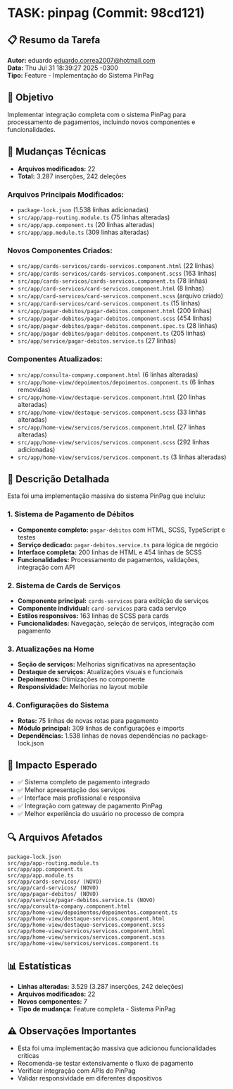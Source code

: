 # TASK: pinpag (Commit: 98cd121)

## 📋 Resumo da Tarefa
**Autor:** eduardo <eduardo.correa2007@hotmail.com>  
**Data:** Thu Jul 31 18:39:27 2025 -0300  
**Tipo:** Feature - Implementação do Sistema PinPag

## 🎯 Objetivo
Implementar integração completa com o sistema PinPag para processamento de pagamentos, incluindo novos componentes e funcionalidades.

## 🔧 Mudanças Técnicas
- **Arquivos modificados:** 22
- **Total:** 3.287 inserções, 242 deleções

### Arquivos Principais Modificados:
- `package-lock.json` (1.538 linhas adicionadas)
- `src/app/app-routing.module.ts` (75 linhas alteradas)
- `src/app/app.component.ts` (20 linhas alteradas)
- `src/app/app.module.ts` (309 linhas alteradas)

### Novos Componentes Criados:
- `src/app/cards-servicos/cards-servicos.component.html` (22 linhas)
- `src/app/cards-servicos/cards-servicos.component.scss` (163 linhas)
- `src/app/cards-servicos/cards-servicos.component.ts` (78 linhas)
- `src/app/card-servicos/card-servicos.component.html` (8 linhas)
- `src/app/card-servicos/card-servicos.component.scss` (arquivo criado)
- `src/app/card-servicos/card-servicos.component.ts` (15 linhas)
- `src/app/pagar-debitos/pagar-debitos.component.html` (200 linhas)
- `src/app/pagar-debitos/pagar-debitos.component.scss` (454 linhas)
- `src/app/pagar-debitos/pagar-debitos.component.spec.ts` (28 linhas)
- `src/app/pagar-debitos/pagar-debitos.component.ts` (205 linhas)
- `src/app/service/pagar-debitos.service.ts` (27 linhas)

### Componentes Atualizados:
- `src/app/consulta-company.component.html` (6 linhas alteradas)
- `src/app/home-view/depoimentos/depoimentos.component.ts` (6 linhas removidas)
- `src/app/home-view/destaque-servicos.component.html` (20 linhas alteradas)
- `src/app/home-view/destaque-servicos.component.scss` (33 linhas alteradas)
- `src/app/home-view/servicos/servicos.component.html` (27 linhas alteradas)
- `src/app/home-view/servicos/servicos.component.scss` (292 linhas adicionadas)
- `src/app/home-view/servicos/servicos.component.ts` (3 linhas alteradas)

## 📝 Descrição Detalhada
Esta foi uma implementação massiva do sistema PinPag que incluiu:

### 1. Sistema de Pagamento de Débitos
- **Componente completo:** `pagar-debitos` com HTML, SCSS, TypeScript e testes
- **Serviço dedicado:** `pagar-debitos.service.ts` para lógica de negócio
- **Interface completa:** 200 linhas de HTML e 454 linhas de SCSS
- **Funcionalidades:** Processamento de pagamentos, validações, integração com API

### 2. Sistema de Cards de Serviços
- **Componente principal:** `cards-servicos` para exibição de serviços
- **Componente individual:** `card-servicos` para cada serviço
- **Estilos responsivos:** 163 linhas de SCSS para cards
- **Funcionalidades:** Navegação, seleção de serviços, integração com pagamento

### 3. Atualizações na Home
- **Seção de serviços:** Melhorias significativas na apresentação
- **Destaque de serviços:** Atualizações visuais e funcionais
- **Depoimentos:** Otimizações no componente
- **Responsividade:** Melhorias no layout mobile

### 4. Configurações do Sistema
- **Rotas:** 75 linhas de novas rotas para pagamento
- **Módulo principal:** 309 linhas de configurações e imports
- **Dependências:** 1.538 linhas de novas dependências no package-lock.json

## 🚀 Impacto Esperado
- ✅ Sistema completo de pagamento integrado
- ✅ Melhor apresentação dos serviços
- ✅ Interface mais profissional e responsiva
- ✅ Integração com gateway de pagamento PinPag
- ✅ Melhor experiência do usuário no processo de compra

## 🔍 Arquivos Afetados
```
package-lock.json
src/app/app-routing.module.ts
src/app/app.component.ts
src/app/app.module.ts
src/app/cards-servicos/ (NOVO)
src/app/card-servicos/ (NOVO)
src/app/pagar-debitos/ (NOVO)
src/app/service/pagar-debitos.service.ts (NOVO)
src/app/consulta-company.component.html
src/app/home-view/depoimentos/depoimentos.component.ts
src/app/home-view/destaque-servicos.component.html
src/app/home-view/destaque-servicos.component.scss
src/app/home-view/servicos/servicos.component.html
src/app/home-view/servicos/servicos.component.scss
src/app/home-view/servicos/servicos.component.ts
```

## 📊 Estatísticas
- **Linhas alteradas:** 3.529 (3.287 inserções, 242 deleções)
- **Arquivos modificados:** 22
- **Novos componentes:** 7
- **Tipo de mudança:** Feature completa - Sistema PinPag

## ⚠️ Observações Importantes
- Esta foi uma implementação massiva que adicionou funcionalidades críticas
- Recomenda-se testar extensivamente o fluxo de pagamento
- Verificar integração com APIs do PinPag
- Validar responsividade em diferentes dispositivos
